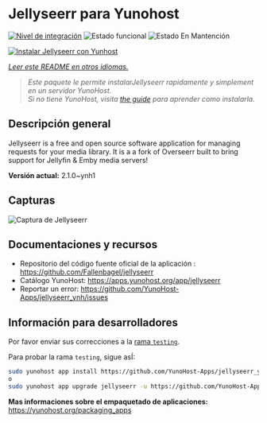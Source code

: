 <!--
Este archivo README esta generado automaticamente<https://github.com/YunoHost/apps/tree/master/tools/readme_generator>
No se debe editar a mano.
-->

# Jellyseerr para Yunohost

[![Nivel de integración](https://apps.yunohost.org/badge/integration/jellyseerr)](https://ci-apps.yunohost.org/ci/apps/jellyseerr/)
![Estado funcional](https://apps.yunohost.org/badge/state/jellyseerr)
![Estado En Mantención](https://apps.yunohost.org/badge/maintained/jellyseerr)

[![Instalar Jellyseerr con Yunhost](https://install-app.yunohost.org/install-with-yunohost.svg)](https://install-app.yunohost.org/?app=jellyseerr)

*[Leer este README en otros idiomas.](./ALL_README.md)*

> *Este paquete le permite instalarJellyseerr rapidamente y simplement en un servidor YunoHost.*  
> *Si no tiene YunoHost, visita [the guide](https://yunohost.org/install) para aprender como instalarla.*

## Descripción general

Jellyseerr is a free and open source software application for managing requests for your media library. It is a a fork of Overseerr built to bring support for Jellyfin & Emby media servers!

**Versión actual:** 2.1.0~ynh1

## Capturas

![Captura de Jellyseerr](./doc/screenshots/jellyseerr.png)

## Documentaciones y recursos

- Repositorio del código fuente oficial de la aplicación : <https://github.com/Fallenbagel/jellyseerr>
- Catálogo YunoHost: <https://apps.yunohost.org/app/jellyseerr>
- Reportar un error: <https://github.com/YunoHost-Apps/jellyseerr_ynh/issues>

## Información para desarrolladores

Por favor enviar sus correcciones a la [rama `testing`](https://github.com/YunoHost-Apps/jellyseerr_ynh/tree/testing).

Para probar la rama `testing`, sigue asÍ:

```bash
sudo yunohost app install https://github.com/YunoHost-Apps/jellyseerr_ynh/tree/testing --debug
o
sudo yunohost app upgrade jellyseerr -u https://github.com/YunoHost-Apps/jellyseerr_ynh/tree/testing --debug
```

**Mas informaciones sobre el empaquetado de aplicaciones:** <https://yunohost.org/packaging_apps>
